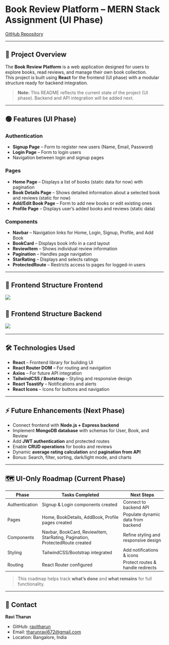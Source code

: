 # Book Review Platform – MERN Stack Assignment (UI Phase)

[GitHub Repository](https://github.com/ravitharun/Book-Review-Platform.git)

---

## 📌 Project Overview

The **Book Review Platform** is a web application designed for users to explore books, read reviews, and manage their own book collection.  
This project is built using **React** for the frontend (UI phase) with a modular structure ready for backend integration.

> **Note:** This README reflects the current state of the project (UI phase). Backend and API integration will be added next.

---

## 🟢 Features (UI Phase)

### Authentication

- **Signup Page** – Form to register new users (Name, Email, Password)
- **Login Page** – Form to login users
- Navigation between login and signup pages

### Pages

- **Home Page** – Displays a list of books (static data for now) with pagination
- **Book Details Page** – Shows detailed information about a selected book and reviews (static for now)
- **Add/Edit Book Page** – Form to add new books or edit existing ones
- **Profile Page** – Displays user’s added books and reviews (static data)

### Components

- **Navbar** – Navigation links for Home, Login, Signup, Profile, and Add Book
- **BookCard** – Displays book info in a card layout
- **ReviewItem** – Shows individual review information
- **Pagination** – Handles page navigation
- **StarRating** – Displays and selects ratings
- **ProtectedRoute** – Restricts access to pages for logged-in users

---

## 📂 Frontend Structure Frontend

<image src="![alt text](image.png)" >

## 📂 Frontend Structure Backend

<image src="![alt text](image-1.png)" >

---

## 🛠️ Technologies Used

- **React** – Frontend library for building UI
- **React Router DOM** – For routing and navigation
- **Axios** – For future API integration
- **TailwindCSS / Bootstrap** – Styling and responsive design
- **React Toastify** – Notifications and alerts
- **React Icons** – Icons for buttons and navigation

---

## ⚡ Future Enhancements (Next Phase)

- Connect frontend with **Node.js + Express backend**
- Implement **MongoDB database** with schemas for User, Book, and Review
- Add **JWT authentication** and protected routes
- Enable **CRUD operations** for books and reviews
- Dynamic **average rating calculation** and **pagination from API**
- Bonus: Search, filter, sorting, dark/light mode, and charts

---

## 🗺️ UI-Only Roadmap (Current Phase)

| Phase          | Tasks Completed                                                              | Next Steps                           |
| -------------- | ---------------------------------------------------------------------------- | ------------------------------------ |
| Authentication | Signup & Login components created                                            | Connect to backend API               |
| Pages          | Home, BookDetails, AddBook, Profile pages created                            | Populate dynamic data from backend   |
| Components     | Navbar, BookCard, ReviewItem, StarRating, Pagination, ProtectedRoute created | Refine styling and responsive design |
| Styling        | TailwindCSS/Bootstrap integrated                                             | Add notifications & icons            |
| Routing        | React Router configured                                                      | Protect routes & handle redirects    |

> This roadmap helps track **what’s done** and **what remains** for full functionality.

---

## 📌 Contact

**Ravi Tharun**

- GitHub: [ravitharun](https://github.com/ravitharun)
- Email: tharunravi672@gmail.com
- Location: Bangalore, India
